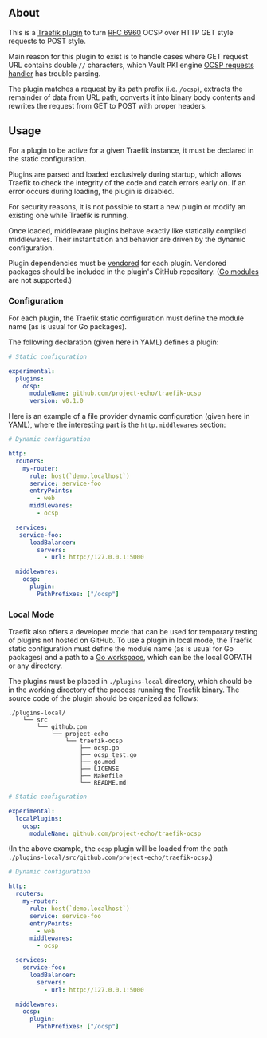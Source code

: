 
## About

This is a [Traefik plugin](https://plugins.traefik.io/create) to turn [RFC 6960](https://datatracker.ietf.org/doc/html/rfc6960#appendix-A.1) OCSP over HTTP GET style requests to POST style.

Main reason for this plugin to exist is to handle cases where GET request URL contains double `//` characters, which Vault PKI engine [OCSP requests handler](https://developer.hashicorp.com/vault/api-docs/secret/pki#ocsp-request) has trouble parsing.

The plugin matches a request by its path prefix (i.e. `/ocsp`), extracts the remainder of data from URL path, converts it into binary body contents and rewrites the request from GET to POST with proper headers.

## Usage

For a plugin to be active for a given Traefik instance, it must be declared in the static configuration.

Plugins are parsed and loaded exclusively during startup, which allows Traefik to check the integrity of the code and catch errors early on.
If an error occurs during loading, the plugin is disabled.

For security reasons, it is not possible to start a new plugin or modify an existing one while Traefik is running.

Once loaded, middleware plugins behave exactly like statically compiled middlewares.
Their instantiation and behavior are driven by the dynamic configuration.

Plugin dependencies must be [vendored](https://golang.org/ref/mod#vendoring) for each plugin.
Vendored packages should be included in the plugin's GitHub repository. ([Go modules](https://blog.golang.org/using-go-modules) are not supported.)

### Configuration

For each plugin, the Traefik static configuration must define the module name (as is usual for Go packages).

The following declaration (given here in YAML) defines a plugin:

```yaml
# Static configuration

experimental:
  plugins:
    ocsp:
      moduleName: github.com/project-echo/traefik-ocsp
      version: v0.1.0
```

Here is an example of a file provider dynamic configuration (given here in YAML), where the interesting part is the `http.middlewares` section:

```yaml
# Dynamic configuration

http:
  routers:
    my-router:
      rule: host(`demo.localhost`)
      service: service-foo
      entryPoints:
        - web
      middlewares:
        - ocsp

  services:
   service-foo:
      loadBalancer:
        servers:
          - url: http://127.0.0.1:5000

  middlewares:
    ocsp:
      plugin:
        PathPrefixes: ["/ocsp"]
```

### Local Mode

Traefik also offers a developer mode that can be used for temporary testing of plugins not hosted on GitHub.
To use a plugin in local mode, the Traefik static configuration must define the module name (as is usual for Go packages) and a path to a [Go workspace](https://golang.org/doc/gopath_code.html#Workspaces), which can be the local GOPATH or any directory.

The plugins must be placed in `./plugins-local` directory,
which should be in the working directory of the process running the Traefik binary.
The source code of the plugin should be organized as follows:

```
./plugins-local/
    └── src
        └── github.com
            └── project-echo
                └── traefik-ocsp
                    ├── ocsp.go
                    ├── ocsp_test.go
                    ├── go.mod
                    ├── LICENSE
                    ├── Makefile
                    └── README.md
```

```yaml
# Static configuration

experimental:
  localPlugins:
    ocsp:
      moduleName: github.com/project-echo/traefik-ocsp
```

(In the above example, the `ocsp` plugin will be loaded from the path `./plugins-local/src/github.com/project-echo/traefik-ocsp`.)

```yaml
# Dynamic configuration

http:
  routers:
    my-router:
      rule: host(`demo.localhost`)
      service: service-foo
      entryPoints:
        - web
      middlewares:
        - ocsp

  services:
    service-foo:
      loadBalancer:
        servers:
          - url: http://127.0.0.1:5000

  middlewares:
    ocsp:
      plugin:
        PathPrefixes: ["/ocsp"]
```
